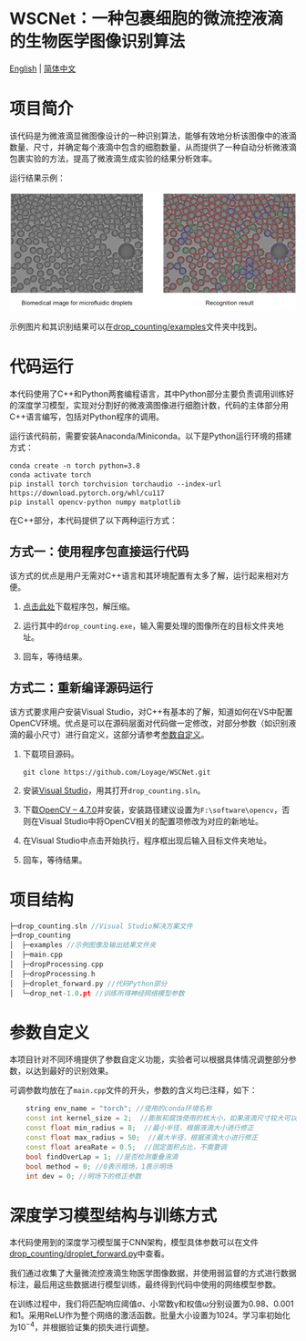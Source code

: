 # WSCNet：一种包裹细胞的微流控液滴的生物医学图像识别算法

[English](README.md) | [简体中文](README.zh-CN.md)

# 项目简介

该代码是为微液滴显微图像设计的一种识别算法，能够有效地分析该图像中的液滴数量、尺寸，并确定每个液滴中包含的细胞数量，从而提供了一种自动分析微液滴包裹实验的方法，提高了微液滴生成实验的结果分析效率。

运行结果示例：

![image-20230711143425309](./imgs/result_presentation.png)

示例图片和其识别结果可以在[drop_counting/examples](https://github.com/Loyage/WSCNet/tree/master/drop_counting/examples)文件夹中找到。

# 代码运行

本代码使用了C++和Python两套编程语言，其中Python部分主要负责调用训练好的深度学习模型，实现对分割好的微液滴图像进行细胞计数，代码的主体部分用C++语言编写，包括对Python程序的调用。

运行该代码前，需要安装Anaconda/Miniconda。以下是Python运行环境的搭建方式：

```
conda create -n torch python=3.8
conda activate torch
pip install torch torchvision torchaudio --index-url https://download.pytorch.org/whl/cu117
pip install opencv-python numpy matplotlib
```

在C++部分，本代码提供了以下两种运行方式：

## 方式一：使用程序包直接运行代码

该方式的优点是用户无需对C++语言和其环境配置有太多了解，运行起来相对方便。

1.   [点击此处](https://github.com/Loyage/WSCNet/releases/download/v1.0.0/drop_counting-v1.0.0.zip)下载程序包，解压缩。

2.   运行其中的`drop_counting.exe`，输入需要处理的图像所在的目标文件夹地址。
3.   回车，等待结果。

## 方式二：重新编译源码运行

该方式要求用户安装Visual Studio，对C++有基本的了解，知道如何在VS中配置OpenCV环境。优点是可以在源码层面对代码做一定修改，对部分参数（如识别液滴的最小尺寸）进行自定义，这部分请参考[参数自定义](#参数自定义)。

1.   下载项目源码。

     ```
     git clone https://github.com/Loyage/WSCNet.git
     ```

2.   安装[Visual Studio](https://visualstudio.microsoft.com/vs/)，用其打开`drop_counting.sln`。

3.   下载[OpenCV – 4.7.0](https://opencv.org/releases/)并安装，安装路径建议设置为`F:\software\opencv`，否则在Visual Studio中将OpenCV相关的配置项修改为对应的新地址。

4.   在Visual Studio中点击开始执行，程序框出现后输入目标文件夹地址。
5.   回车，等待结果。

# 项目结构

```c++
├─drop_counting.sln //Visual Studio解决方案文件
├─drop_counting
│  ├─examples //示例图像及输出结果文件夹
│  ├─main.cpp
│  ├─dropProcessing.cpp
│  ├─dropProcessing.h
│  ├─droplet_forward.py //代码Python部分
│  └─drop_net-1.0.pt //训练所得神经网络模型参数
```

# 参数自定义

本项目针对不同环境提供了参数自定义功能，实验者可以根据具体情况调整部分参数，以达到最好的识别效果。

可调参数均放在了`main.cpp`文件的开头，参数的含义均已注释，如下：

```c++
	string env_name = "torch"; //使用的conda环境名称
	const int kernel_size = 2;  //膨胀和腐蚀使用的核大小，如果液滴尺寸较大可以适当提高
	const float min_radius = 8;  //最小半径，根据液滴大小进行修正
	const float max_radius = 50;  //最大半径，根据液滴大小进行修正
	const float areaRate = 0.5;  //固定面积占比，不需要调
	bool findOverLap = 1; //是否检测重叠液滴
	bool method = 0; //0表示暗场，1表示明场
	int dev = 0; //明场下的修正参数
```

# 深度学习模型结构与训练方式

本代码使用到的深度学习模型属于CNN架构，模型具体参数可以在文件[drop_counting/droplet_forward.py](https://github.com/Loyage/WSCNet/tree/master/drop_counting/droplet_forward.py)中查看。

我们通过收集了大量微流控液滴生物医学图像数据，并使用弱监督的方式进行数据标注，最后用这些数据进行模型训练，最终得到代码中使用的网络模型参数。

在训练过程中，我们将匹配响应阈值σ、小常数γ和权值ω分别设置为0.98、0.001和1。采用ReLU作为整个网络的激活函数。批量大小设置为1024。学习率初始化为$10^{-4}$，并根据验证集的损失进行调整。
